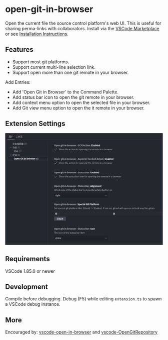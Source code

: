 # open-git-in-browser

Open the current file the source control platform's web UI. This is useful for sharing perma-links with collaborators. Install via the [VSCode Marketplace](https://marketplace.visualstudio.com/items?itemName=open-in-browser.git-open-in-browser) or see [Installation Instructions](https://code.visualstudio.com/api/working-with-extensions/publishing-extension#packaging-extensions).

## Features

- Support most git platforms.
- Support current multi-line selection link.
- Support open more than one git remote in your browser.

Add Entries:

- Add 'Open Git in Browser' to the Command Palette.
- Add status bar icon to open the git remote in your browser.
- Add context menu option to open the selected file in your browser.
- Add Git view menu option to open the it remote in your browser.

## Extension Settings

![Extension settings](docs/settings.png)

## Requirements

VSCode 1.85.0 or newer

## Development

Compile before debugging. Debug (F5) while editing `extension.ts` to spawn a VSCode debug instance.

## More

Encouraged by: [vscode-open-in-browser](https://github.com/andrei-m/vscode-open-in-browser) and [vscode-OpenGitRepository](https://github.com/xadamxk/vscode-OpenGitRepository)
